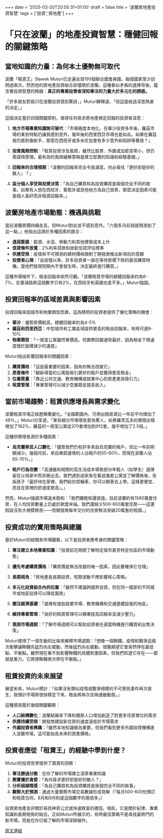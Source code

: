 +++
date = '2025-03-20T20:55:31+01:00'
draft = false
title = '波蘭房地產投資智慧'
tags = ['投資','房地產']
+++


# 「只在波蘭」的地產投資智慧：穩健回報的關鍵策略

## 當地知識的力量：為何本土優勢無可取代

波蘭「租賃王」Sławek Muturi已走遍全球193個聯合國會員國，每個國家至少訪問過兩次，然而他的房地產投資組合卻僅限於波蘭。這種看似矛盾的選擇背後，蘊含著投資智慧的精髓：**真正的專業投資者深知專注的力量大於多元化的誘惑。**

「許多朋友對我只在波蘭投資感到驚訝，」Muturi解釋道，「但這是經過深思熟慮的決定。」

這個決定基於四個關鍵原則，值得任何尋求房地產穩定回報的投資者深思：

1. **地方市場專業知識無可替代**：「市場極度本地化。在華沙投資多年後，羅茲市場的某些特點仍讓我感到意外，幾年後的西里西亞市場也是如此。如果在羅茲我仍感到像新手，那麼在西班牙或多米尼加會有多少意外和陷阱等著我？」

2. **投資風險控制**：「租賃投資涉及風險，雖然比股票、外匯或加密貨幣小，但仍需謹慎管理。最有效的風險緩解策略是建立堅實的知識和經驗基礎。」

3. **回報率的合理預期**：「波蘭的回報率完全令我滿意。何必尋找『更好卻是好的敵人』？」

4. **區分個人享受與投資決策**：「為自己購買和為投資購買是兩個完全不同的故事。如果有人想在西班牙、葡萄牙或其他地方為自己買房，那麼決定因素可能是個人喜好而非租賃回報率。」

## 波蘭房地產市場動態：機遇與挑戰

當前波蘭房價持續走高，但Muturi對此並不感到意外。「六個多月前我就預測到了這一點，」他指出這源於多種因素的匯合：

- **通貨膨脹**：能源、水泥、勞動力和其他建築成本上升
- **信貸條件放寬**：2%利率貸款和放鬆信貸評估標準
- **供應受限**：疫情和不可預測的建材價格限制了開發商推出新項目的意願
- **投資者心理**：「自疫情以來，許多投資者一直在等待房價下跌的最佳購買時機。當他們發現短期內不會發生時，決定最終進行購買。」

這種市場條件下，租金回報率依然可觀。「波蘭租賃市場的總體回報率約為6-7%，在塞浦路斯這個數字只有2%，在西班牙和英國也差不多。」Muturi強調。

## 投資回報率的區域差異與影響因素

投資回報率因城市和物業類型而異，這為精明的投資者提供了優化策略的機會：

- **華沙**：儘管房價較高，總體回報率約為4-5%
- **羅茲和西里西亞**：中型城市和工業區域提供更高的租金回報率，有時可達8-10%
- **物業類型**：「一居室公寓雖然單價高，但實際回報通常最好，因為租金下降速度慢於面積減少的速度」

Muturi指出影響回報率的關鍵因素：

1. **購買價格**：「這是最重要的因素，因為你無法改變它」
2. **房產條件**：「翻新得當的公寓能吸引更好的租戶並獲得更高租金」
3. **位置質量**：「靠近公共交通、教育機構或就業中心的房產更具吸引力」
4. **租賃管理**：「專業管理可以減少空置期並提高收入」

## 當前市場趨勢：租賃供應增長與需求變化

波蘭租賃市場正經歷顯著變化。「全國範圍內，可用出租房源比一年前平均增加了48%，」Muturi分享道，「某些細分市場增長更為驚人，如弗羅茨瓦夫的單間出租增加了162%，羅茲的一居室公寓從370套增加到912套，幾乎增加了2.5倍。」

這種供應增長源於多種因素：

- **烏克蘭移民人口變化**：「儘管我們仍有許多來自烏克蘭的租戶，但比一年前明顯減少。幾個月前，來自東部邊境的人佔租戶的55-60%，而現在波蘭人佔65-70%。」

- **租戶行為改變**：「高通脹和相關的高生活成本導致部分年輕人（如學生）選擇留在父母家中而非搬出去。我們遇到過家長在看過幾套公寓並了解價格後，告訴孩子『最好待在家裡，我們給你買輛車，你可以開車去上學。這樣更便宜，而且在家裡的舒適度更高』。」

然而，Muturi強調市場遠未飽和：「我們離飽和還很遠。目前波蘭約有1580萬套住房，在人均住房數量上仍處於歐盟末端。我們還缺少500-600萬套住房——這還假設沒有大規模移民——而開發商每年交付的住房無法突破20萬套的瓶頸。」

## 投資成功的實用策略與建議

基於Muturi的經驗和市場觀察，以下是投資者應考慮的關鍵策略：

1. **專注建立本地專業知識**：「投資前花時間了解特定城市甚至特定社區的市場動態」

2. **優先考慮購買價格**：「購買價是無法改變的唯一因素，因此要確保它合理」

3. **長期視角**：「房地產是長期投資，短期波動不應影響核心策略」

4. **多元化投資組合內的位置**：「雖然不建議跨國界投資，但在同一國家的不同城市或地區投資可以降低風險」

5. **關注經濟基礎**：「選擇有強勁就業市場、教育機構和交通基礎設施的地區」

6. **維持專業管理**：「良好的租賃管理可以顯著提高回報率並減少壓力」

7. **預測市場週期**：「了解市場週期可以幫助投資者在適當時機進行購買和出售決策」

Muturi使用了一個生動的比喻來解釋市場週期：「想像一個鞦韆。疫情和戰爭這兩次衝擊讓鞦韆先猛烈向左擺動，然後猛烈向右擺動。很難期望它會突然停在最低點、平衡點。雖然現在看不到影響鞦韆的具體刺激因素，但我們知道它存在——那就是重力，它將使鞦韆再次停在平衡點。」

## 租賃投資的未來展望

展望未來，Muturi預計：「如果沒有類似疫情或戰爭規模的不可預見事件再次發生，我預計市場將很快穩定下來，租金將再次反映通脹動態。」

這種預測基於幾個關鍵觀察：

- **人口結構變化**：波蘭結婚率下降和獨居人口增加創造了對更多住房單位的需求
- **供應持續受限**：開發商建設新住房的速度遠低於市場需求
- **外國投資者興趣**：「雖然本地知識極為重要，但我們看到更多外國投資機構進入波蘭市場，這可能抬高未來的資產價格」

## 投資者應從「租賃王」的經驗中學到什麼？

Muturi的投資哲學提供了寶貴的洞察：

1. **專注勝過分散**：在你了解的市場建立深厚專業知識
2. **務實優於貪婪**：「為何尋求更好卻是好的敵人？」
3. **分析超越情感**：「為自己購買和為投資購買是兩個完全不同的故事」
4. **觀察大於預測**：通過大量實際市場交易數據形成見解（「每月500-600份預訂和租賃合同，8月和9月則是這個數字的兩倍多」）

投資房地產並非關於尋找神奇公式或快速致富的捷徑。相反，它是關於紀律、專業知識和長期視角的結合。正如Muturi所展示的，有時最佳策略不是尋找最熱門的新市場，而是在你已經了解的市場深耕細作。


[原文連結](https://www.forbes.pl/inwestowanie/krol-polskiego-najmu-mieszkania-inwestycyjne-kupuje-tylko-w-polsce-dlaczego/6pk0wgc)
